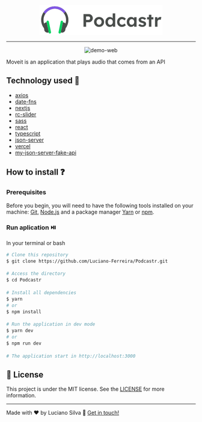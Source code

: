 <div align="center">
  <img src="./public/logo.svg" alt="Podcastr">
</div>

---
<div align="center" >
  <img src="./github/podcastr.gif" alt="demo-web" height="460" width="100%">
</div>

Moveit is an application that plays audio that comes from an API


## Technology used :rocket:

- [axios](https://github.com/axios/axios)
- [date-fns](https://date-fns.org/)
- [nextjs](https://nextjs.org/)
- [rc-slider](https://www.npmjs.com/package/rc-slider)
- [sass](https://sass-lang.com/)
- [react](https://reactjs.org/)
- [typescript](https://www.typescriptlang.org/)
- [json-server](https://github.com/typicode/json-server)
- [vercel](https://vercel.com/dashboard)
- [my-json-server-fake-api](https://my-json-server.typicode.com/luciano-ferreira/podcastr/)

## How to install ❓

### Prerequisites

Before you begin, you will need to have the following tools installed on your machine: [Git](https://git-scm.com), [Node.js](https://nodejs.org/en/) and a package manager [Yarn](https://yarnpkg.com/) or [npm](https://www.npmjs.com/). 

### Run aplication ⏯️
In your terminal or bash

```bash
# Clone this repository
$ git clone https://github.com/Luciano-Ferreira/Podcastr.git

# Access the directory
$ cd Podcastr

# Install all dependencies
$ yarn 
# or
$ npm install

# Run the application in dev mode
$ yarn dev
# or
$ npm run dev

# The application start in http://localhost:3000
```

<!--

## Development tips :rocket:

- Reponsive

- PWA (next-pwa)

- Dark theme

- Log in

- Deploy

- Electron (Desktop)

-->


## :memo: License
This project is under the MIT license. See the [LICENSE](https://github.com/Luciano-Ferreira/Podcastr/blob/main/LICENSE) for more information.

---

Made with ♥ by Luciano Silva :wave: [Get in touch!](https://www.linkedin.com/in/lucianof-silva/)
